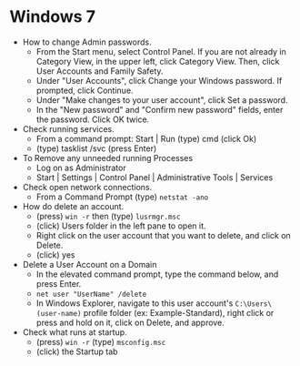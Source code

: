 # Windows 7
* How to change Admin passwords.
  * From the Start menu, select Control Panel. If you are not already in Category View, in the upper left, click Category   View. Then, click User Accounts and Family Safety.
  * Under "User Accounts", click Change your Windows password. If prompted, click Continue.
  * Under "Make changes to your user account", click Set a password.
  * In the "New password" and "Confirm new password" fields, enter the password. Click OK twice.
* Check running services.
  * From a command prompt: Start | Run (type) cmd (click Ok)
  * (type) tasklist /svc (press Enter) 
* To Remove any unneeded running Processes
  * Log on as Administrator
  * Start | Settings | Control Panel | Administrative Tools | Services
* Check open network connections.
  * From a Command Prompt (type) `netstat -ano`
* How do delete an account.
  * (press) `win -r` then (type) `lusrmgr.msc`
  * (click) Users folder in the left pane to open it.
  * Right click on the user account that you want to delete, and click on Delete.
  * (click) yes
* Delete a User Account on a Domain
  * In the elevated command prompt, type the command below, and press Enter. 
  * `net user "UserName" /delete`
  * In Windows Explorer, navigate to this user account's `C:\Users\(user-name)` profile folder (ex: Example-Standard), right click or press and hold on it, click on Delete, and approve. 
* Check what runs at startup.
  * (press) `win -r` (type) `msconfig.msc`
  * (click) the Startup tab
